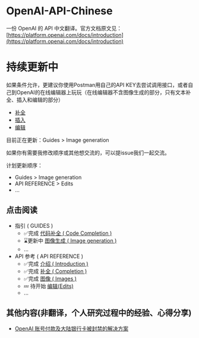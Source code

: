 # OpenAI-API-Chinese

一份 OpenAI 的 API 中文翻译。官方文档原文见：[https://platform.openai.com/docs/introduction](https://platform.openai.com/docs/introduction)

# 持续更新中

如果条件允许，更建议你使用Postman用自己的API KEY去尝试调用接口，或者自己到OpenAI的在线编辑器上玩玩（在线编辑器不含图像生成的部分，只有文本补全、插入和编辑的部分）
- [补全](https://platform.openai.com/playground?lang=curl&mode=complete&model=text-davinci-003)
- [插入](https://platform.openai.com/playground?lang=curl&mode=insert&model=text-davinci-003)
- [编辑](https://platform.openai.com/playground?lang=curl&mode=edit)


目前正在更新：Guides > Image generation

如果你有需要我修改顺序或其他想交流的，可以提issue我们一起交流。

计划更新顺序：

- Guides > Image generation
- API REFERENCE > Edits
- ...

## 点击阅读
- 指引 ( GUIDES )
  - ✅完成 [代码补全 ( Code Completion )](<./指引/代码补全.md>)
  - ⌛️更新中 [图像生成 ( Image generation )](<./指引/图像生成.md>)
  - ...
- API 参考 ( API REFERENCE )
  - ✅完成 [介绍 ( Introduction )](<./API参考/介绍(Introduction).md>)
  - ✅完成 [补全 ( Completion )](<./API参考/补全(Completion).md>)
  - ✅完成 [图像 ( Images )](<./API参考/图像生成(Images).md>)
  - 💤 待开始 [编辑(Edits)](<./API参考/补全(Completion).md>)
  - ...

## 其他内容(非翻译，个人研究过程中的经验、心得分享)
  - [OpenAI 账号付款及大陆银行卡被封禁的解决方案](<./其他/OpenAI账号付款及大陆银行卡被封禁的解决方案.md>)
